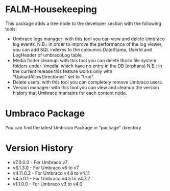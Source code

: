 FALM-Housekeeping
=================

This package adds a tree node to the developer section with the following tools:
- Umbraco logs manager: with this tool you can view and delete Umbraco log events.
N.B.: in order to improve the performance of the log viewer, you can add SQL indexes to the coloumns DateStamp, UserId and LogHeader of umbracoLog table.
- Media folder cleanup: with this tool you can delete those file system folders under '/media' which have no entry in the DB (orphans)
N.B.: in the current release this feature works only with "UploadAllowDirectories" set to "true".
- Delete users: with this tool you can completely remove Umbraco users.
- Version manager: with this tool you can view and cleanup the version history that Umbraco mantains for each content node.

Umbraco Package
=================
You can find the latest Umbraco Package in "package" directory

Version History
=================
- v7.0.0.0   - For Umbraco v7
- v6.1.3.0   - For Umbraco v6 to v7
- v4.11.0.2  - For Umbraco v4.8 to v4.11
- v4.5.0.1   - For Umbraco v4.5 to v4.7.2
- v1.1.0.0   - For Umbraco v3 to v4.0